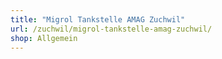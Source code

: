 ```yaml
---
title: "Migrol Tankstelle AMAG Zuchwil"
url: /zuchwil/migrol-tankstelle-amag-zuchwil/
shop: Allgemein
---
```

